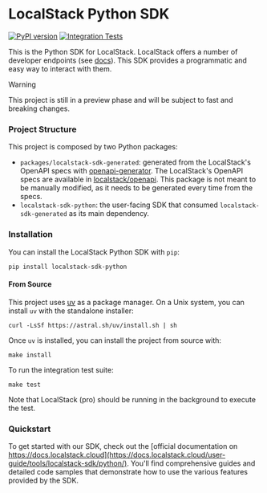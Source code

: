 # LocalStack Python SDK
[![PyPI version](https://img.shields.io/pypi/v/localstack-sdk-python)](https://pypi.org/project/localstack-sdk-python/)
[![Integration Tests](https://github.com/localstack/localstack-sdk-python/actions/workflows/test.yml/badge.svg)](https://github.com/localstack/localstack-sdk-python/actions/workflows/test.yml)

This is the Python SDK for LocalStack.
LocalStack offers a number of developer endpoints (see [docs](https://docs.localstack.cloud/references/internal-endpoints/)).
This SDK provides a programmatic and easy way to interact with them.

> [!WARNING]
> This project is still in a preview phase and will be subject to fast and breaking changes.

### Project Structure

This project is composed by two Python packages:

- `packages/localstack-sdk-generated`: generated from the LocalStack's OpenAPI specs with [openapi-generator](https://github.com/OpenAPITools/openapi-generator).
The LocalStack's OpenAPI specs are available in [localstack/openapi](https://github.com/localstack/openapi).
This package is not meant to be manually modified, as it needs to be generated every time from the specs.
- `localstack-sdk-python`: the user-facing SDK that consumed `localstack-sdk-generated` as its main dependency.

### Installation

You can install the LocalStack Python SDK with `pip`:

```shell
pip install localstack-sdk-python
```

#### From Source

This project uses [uv](https://github.com/astral-sh/uv) as a package manager.
On a Unix system, you can install `uv` with the standalone installer:

```shell
curl -LsSf https://astral.sh/uv/install.sh | sh
```

Once `uv` is installed, you can install the project from source with:

```shell
make install
```

To run the integration test suite:

```shell
make test
```

Note that LocalStack (pro) should be running in the background to execute the test.

### Quickstart

To get started with our SDK, check out the [official documentation on https://docs.localstack.cloud](https://docs.localstack.cloud/user-guide/tools/localstack-sdk/python/). 
You'll find comprehensive guides and detailed code samples that demonstrate how to use the various features provided
by the SDK.
